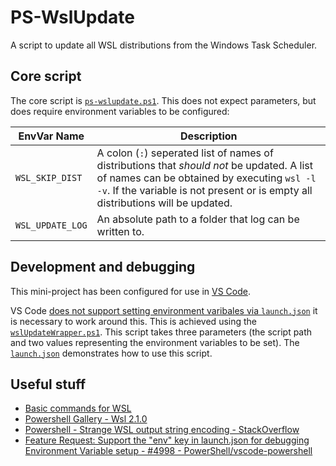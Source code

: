 # PS-WslUpdate

A script to update all WSL distributions from the Windows Task Scheduler.

## Core script

The core script is [`ps-wslupdate.ps1`](./src/ps-wslupdate.ps1). This does not expect parameters, but does require environment variables to be configured:

| EnvVar Name | Description |
|-------------|-------------|
| `WSL_SKIP_DIST` | A colon (`:`) seperated list of names of distributions that _should not_ be updated. A list of names can be obtained by executing `wsl -l -v`. If the variable is not present or is empty all distributions will be updated. |
| `WSL_UPDATE_LOG` | An absolute path to a folder that log can be written to. |

## Development and debugging

This mini-project has been configured for use in [VS Code](https://code.visualstudio.com/).

VS Code [does not support setting environment varibales via `launch.json`](https://github.com/PowerShell/vscode-powershell/issues/4998) it is necessary to work around this. This is achieved using the [`wslUpdateWrapper.ps1`](./debug/wslUpdateWrapper.ps1). This script takes three parameters (the script path and two values representing the environment variables to be set). The [`launch.json`](./.vscode/launch.json) demonstrates how to use this script.

## Useful stuff

* [Basic commands for WSL](https://learn.microsoft.com/en-us/windows/wsl/basic-commands)
* [Powershell Gallery - Wsl 2.1.0](https://www.powershellgallery.com/packages/Wsl/2.1.0)
* [Powershell - Strange WSL output string encoding - StackOverflow](https://stackoverflow.com/q/64104790)
* [Feature Request: Support the "env" key in launch.json for debugging Environment Variable setup -  #4998 - PowerShell/vscode-powershell](https://github.com/PowerShell/vscode-powershell/issues/4998)